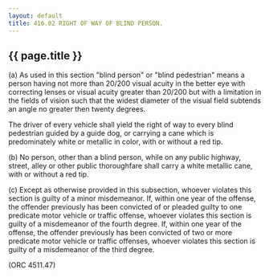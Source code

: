 ```yaml
---
layout: default 
title: 416.02 RIGHT OF WAY OF BLIND PERSON.
---
```


{{ page.title }}
----------------

​(a) As used in this section "blind person" or "blind pedestrian" means
a person having not more than 20/200 visual acuity in the better eye
with correcting lenses or visual acuity greater than 20/200 but with a
limitation in the fields of vision such that the widest diameter of the
visual field subtends an angle no greater then twenty degrees.

The driver of every vehicle shall yield the right of way to every blind
pedestrian guided by a guide dog, or carrying a cane which is
predominately white or metallic in color, with or without a red tip.

​(b) No person, other than a blind person, while on any public highway,
street, alley or other public thoroughfare shall carry a white metallic
cane, with or without a red tip.

​(c) Except as otherwise provided in this subsection, whoever violates
this section is guilty of a minor misdemeanor. If, within one year of
the offense, the offender previously has been convicted of or pleaded
guilty to one predicate motor vehicle or traffic offense, whoever
violates this section is guilty of a misdemeanor of the fourth degree.
If, within one year of the offense, the offender previously has been
convicted of two or more predicate motor vehicle or traffic offenses,
whoever violates this section is guilty of a misdemeanor of the third
degree.

(ORC 4511.47)
